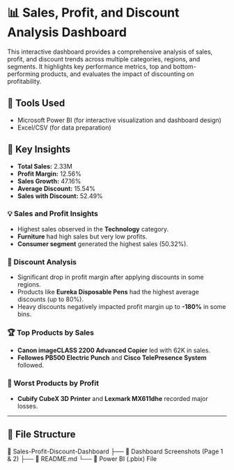 # 📊 Sales, Profit, and Discount Analysis Dashboard

This interactive dashboard provides a comprehensive analysis of sales, profit, and discount trends across multiple categories, regions, and segments. It highlights key performance metrics, top and bottom-performing products, and evaluates the impact of discounting on profitability.

## 🧰 Tools Used
- Microsoft Power BI (for interactive visualization and dashboard design)
- Excel/CSV (for data preparation)

## 📌 Key Insights

- **Total Sales:** 2.33M  
- **Profit Margin:** 12.56%  
- **Sales Growth:** 47.16%  
- **Average Discount:** 15.54%  
- **Sales with Discount:** 52.49%

### 💡 Sales and Profit Insights
- Highest sales observed in the **Technology** category.
- **Furniture** had high sales but very low profits.
- **Consumer segment** generated the highest sales (50.32%).

### 🔎 Discount Analysis
- Significant drop in profit margin after applying discounts in some regions.
- Products like **Eureka Disposable Pens** had the highest average discounts (up to 80%).
- Heavy discounts negatively impacted profit margin up to **-180%** in some bins.

### 🏆 Top Products by Sales
- **Canon imageCLASS 2200 Advanced Copier** led with 62K in sales.
- **Fellowes PB500 Electric Punch** and **Cisco TelePresence System** followed.

### 🚫 Worst Products by Profit
- **Cubify CubeX 3D Printer** and **Lexmark MX611dhe** recorded major losses.

---

## 📂 File Structure

📁 Sales-Profit-Discount-Dashboard
├── 📄 Dashboard Screenshots (Page 1 & 2)
├── 📄 README.md
└── 📁 Power BI (.pbix) File
